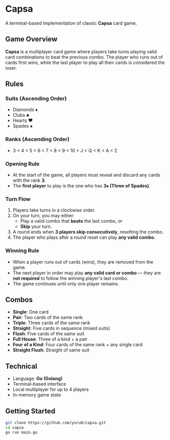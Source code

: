 # Capsa

A terminal-based implementation of classic **Capsa** card game.


## Game Overview
**Capsa** is a multiplayer card game where players take turns playing valid card combinations to beat the previous combo. The player who runs out of cards first wins, while the last player to play all their cards is considered the loser.


## Rules

### Suits (Ascending Order)
- Diamonds ♦
- Clubs ♣
- Hearts ♥
- Spades ♠

### Ranks (Ascending Order)
- 3 < 4 < 5 < 6 < 7 < 8 < 9 < 10 < J < Q < K < A < 2

### Opening Rule
- At the start of the game, all players must reveal and discard any cards with the rank **3**.
- The **first player** to play is the one who has **3♠ (Three of Spades)**.

### Turn Flow
1. Players take turns in a clockwise order.
2. On your turn, you may either:
   - Play a valid combo that **beats** the last combo, or
   - **Skip** your turn.
3. A round ends when **3 players skip consecutively**, resetting the combo.
4. The player who plays after a round reset can play **any valid combo**.

### Winning Rule
- When a player runs out of cards (wins), they are removed from the game.
- The next player in order may play **any valid card or combo** — they are **not required** to follow the winning player's last combo.
- The game continues until only one player remains.


## Combos

- **Single**: One card
- **Pair**: Two cards of the same rank
- **Triple**: Three cards of the same rank
- **Straight**: Five cards in sequence (mixed suits)
- **Flush**: Five cards of the same suit
- **Full House**: Three of a kind + a pair
- **Four of a Kind**: Four cards of the same rank + any single card
- **Straight Flush**: Straight of same suit


## Technical

- Language: **Go (Golang)**
- Terminal-based interface
- Local multiplayer for up to 4 players
- In-memory game state


## Getting Started

```bash
git clone https://github.com/yoru0/capsa.git
cd capsa
go run main.go